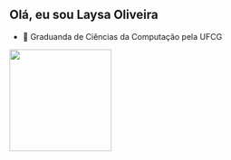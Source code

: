 ## Olá, eu sou Laysa Oliveira
- 🌱 Graduanda de Ciências da Computação pela UFCG

<div>
  <a href="https://beacos.ai/laysaOlivveira">
  <img height="180em" src="https://github-readme-stats.vercel.app/api/top-langs/?username=laysaOlivveira&layout=compact&langs_count=16&theme=dracula"/>
</div>
